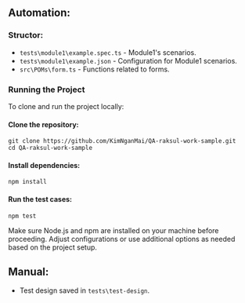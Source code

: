 ## Automation:
### Structor:
- `tests\module1\example.spec.ts` - Module1's scenarios.
- `tests\module1\example.json` - Configuration for Module1 scenarios.
- `src\POMs\form.ts` - Functions related to forms.

### Running the Project
To clone and run the project locally:

#### Clone the repository:

```
git clone https://github.com/KimNganMai/QA-raksul-work-sample.git
cd QA-raksul-work-sample
```

#### Install dependencies:

```
npm install
```

#### Run the test cases:

```
npm test
```

Make sure Node.js and npm are installed on your machine before proceeding. Adjust configurations or use additional options as needed based on the project setup.

## Manual:
- Test design saved in `tests\test-design`.
